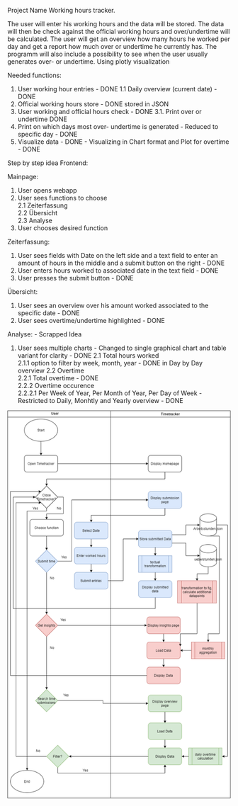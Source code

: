 Project Name
Working hours tracker.

The user will enter his working hours and the data will be stored. The data will then be check against the official working hours and over/undertime will be calculated. The user will get an overview how many hours he worked per day and get a report how much over or undertime he currently has.
The programm will also include a possibility to see when the user usually generates over- or undertime. Using plotly visualization

Needed functions:
1. User working hour entries  - DONE
   1.1 Daily overview (current date)   - DONE
2. Official working hours store  - DONE stored in JSON
3. User working and official hours check  - DONE
    3.1. Print over or undertime  DONE
5. Print on which days most over- undertime is generated  - Reduced to specific day - DONE
6. Visualize data - DONE - Visualizing in Chart format and Plot for overtime - DONE

Step by step idea Frontend:

Mainpage:
1. User opens webapp
2. User sees functions to choose   
   2.1 Zeiterfassung   
   2.2 Übersicht   
   2.3 Analyse   
3. User chooses desired function   

Zeiterfassung:   
1. User sees fields with Date on the left side and a text field to enter an amount of hours in the middle and a submit button on the right   - DONE
2. User enters hours worked to associated date in the text field   - DONE
3. User presses the submit button  - DONE

Übersicht:  
1. User sees an overview over his amount worked associated to the specific date - DONE
2. User sees overtime/undertime highlighted - DONE

Analyse: - Scrapped Idea
1. User sees multiple charts  - Changed to single graphical chart and table variant for clarity - DONE
    2.1 Total hours worked     
        2.1.1 option to filter by week, month, year - DONE in Day by Day overview
    2.2 Overtime     
        2.2.1 Total overtime - DONE  
        2.2.2 Overtime occurence  
            2.2.2.1 Per Week of Year, Per Month of Year, Per Day of Week - Restricted to Daily, Monhtly and Yearly overview - DONE
   
![Flowchart](Hours\Images\Flowchart_Timetracker_Project.png)


